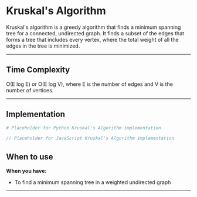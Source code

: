 # Kruskal's Algorithm

Kruskal's algorithm is a greedy algorithm that finds a minimum spanning tree for a connected, undirected graph. It finds a subset of the edges that forms a tree that includes every vertex, where the total weight of all the edges in the tree is minimized.

---

## Time Complexity

O(E log E) or O(E log V), where E is the number of edges and V is the number of vertices.

---

## Implementation

```python
# Placeholder for Python Kruskal's Algorithm implementation
```

```javascript
// Placeholder for JavaScript Kruskal's Algorithm implementation
```

## When to use

**When you have:**
- To find a minimum spanning tree in a weighted undirected graph

---